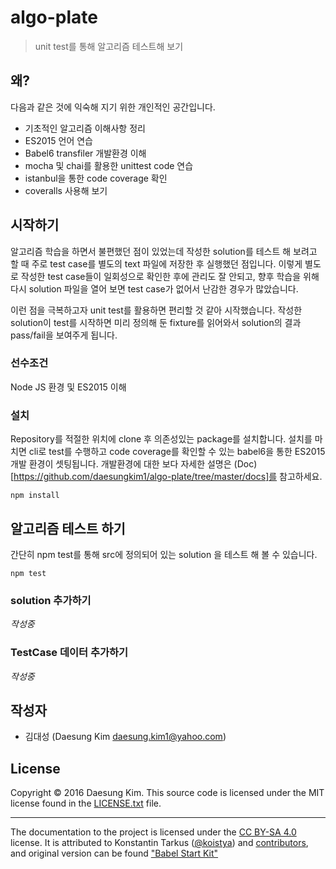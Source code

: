 # algo-plate

> unit test를 통해 알고리즘 테스트해 보기


## 왜?

다음과 같은 것에 익숙해 지기 위한 개인적인 공간입니다.

* 기초적인 알고리즘 이해사항 정리
* ES2015 언어 연습
* Babel6 transfiler 개발환경 이해
* mocha 및 chai를 활용한 unittest code 연습
* istanbul을 통한 code coverage 확인
* coveralls 사용해 보기


## 시작하기

알고리즘 학습을 하면서 불편했던 점이 있었는데 작성한 solution를 테스트 해 보려고 할 때 주로 test case를 별도의 text 파일에 저장한 후 실행했던 점입니다. 이렇게 별도로 작성한 test case들이 일회성으로 확인한 후에 관리도 잘 안되고, 향후 학습을 위해 다시 solution 파일을 열어 보면 test case가 없어서 난감한 경우가 많았습니다.

이런 점을 극복하고자 unit test를 활용하면 편리할 것 같아 시작했습니다. 작성한 solution이 test를 시작하면 미리 정의해 둔 fixture를 읽어와서 solution의 결과 pass/fail을 보여주게 됩니다.


### 선수조건

Node JS 환경 및 ES2015 이해 


### 설치

Repository를 적절한 위치에 clone 후 의존성있는 package를 설치합니다. 설치를 마치면 cli로 test를 수행하고 code coverage를 확인할 수 있는 babel6을 통한 ES2015 개발 환경이 셋팅됩니다. 개발환경에 대한 보다 자세한 설명은 (Doc)[https://github.com/daesungkim1/algo-plate/tree/master/docs]를 참고하세요.

```
npm install
```

## 알고리즘 테스트 하기

간단히 npm test를 통해 src에 정의되어 있는 solution 을 테스트 해 볼 수 있습니다.

```
npm test
```


### solution 추가하기

_작성중_


### TestCase 데이터 추가하기

_작성중_


## 작성자
* 김대성 (Daesung Kim <daesung.kim1@yahoo.com>)

## License

Copyright © 2016 Daesung Kim. This source code is licensed under the MIT license found in
the [LICENSE.txt](https://github.com/daesungkim1/algo-plate/blob/master/LICENSE.txt) file.

---
The documentation to the project is licensed under the [CC BY-SA 4.0](http://creativecommons.org/licenses/by-sa/4.0/)
license. It is attributed to Konstantin Tarkus ([@koistya](https://twitter.com/koistya)) and [contributors](https://github.com/kriasoft/babel-starter-kit/graphs/contributors), and original version can be found ["Babel Start Kit"](https://github.com/kriasoft/babel-starter-kit)
